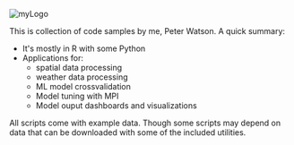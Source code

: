 
![myLogo](http://docwatson.ai/wp-content/uploads/2021/12/websiteLogoV2-highRes.png)

This is collection of code samples by me, Peter Watson.  A quick summary:
- It's mostly in R with some Python
- Applications for: 
  - spatial data processing 
  - weather data processing
  - ML model crossvalidation  
  - Model tuning with MPI
  - Model ouput dashboards and visualizations

All scripts come with example data.  Though some scripts may depend on data that can be downloaded with some of the included utilities.   
